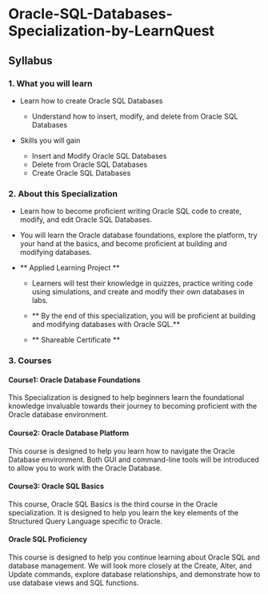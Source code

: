 # Oracle-SQL-Databases-Specialization-by-LearnQuest
## Syllabus

### 1. What you will learn

- Learn how to create Oracle SQL Databases

    - Understand how to insert, modify, and delete from Oracle SQL Databases

 - Skills you will gain

    - Insert and Modify Oracle SQL Databases
    - Delete from Oracle SQL Databases
    - Create Oracle SQL Databases

### 2. About this Specialization


- Learn how to become proficient writing Oracle SQL code to create, modify, and edit Oracle SQL Databases.

 - You will learn the Oracle database foundations, explore the platform, try your hand at the basics, and become proficient at building and modifying databases.

- ** Applied Learning Project **

   - Learners will test their knowledge in quizzes, practice writing code using simulations, and create and modify their own databases in labs.

   - ** By the end of this specialization, you will be proficient at building and modifying databases with Oracle SQL.**

  - ** Shareable Certificate **

### 3. Courses

#### Course1: Oracle Database Foundations

This Specialization is designed to help beginners learn the foundational knowledge invaluable towards their journey to becoming proficient with the Oracle database environment. 



#### Course2: Oracle Database Platform


This course is designed to help you learn how to navigate the Oracle Database environment. Both GUI and command-line tools will be introduced to allow you to work with the Oracle Database.


#### Course3: Oracle SQL Basics

This course, Oracle SQL Basics is the third course in the Oracle specialization. It is designed to help you learn the key elements of the Structured Query Language specific to Oracle. 


#### Oracle SQL Proficiency

This course is designed to help you continue learning about Oracle SQL and database management. We will look more closely at the Create, Alter, and Update commands, explore database relationships, and demonstrate how to use database views and SQL functions.


